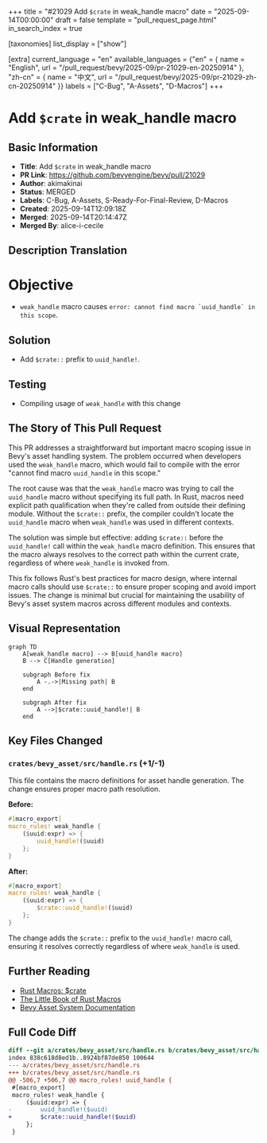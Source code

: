 +++
title = "#21029 Add `$crate` in weak_handle macro"
date = "2025-09-14T00:00:00"
draft = false
template = "pull_request_page.html"
in_search_index = true

[taxonomies]
list_display = ["show"]

[extra]
current_language = "en"
available_languages = {"en" = { name = "English", url = "/pull_request/bevy/2025-09/pr-21029-en-20250914" }, "zh-cn" = { name = "中文", url = "/pull_request/bevy/2025-09/pr-21029-zh-cn-20250914" }}
labels = ["C-Bug", "A-Assets", "D-Macros"]
+++

# Add `$crate` in weak_handle macro

## Basic Information
- **Title**: Add `$crate` in weak_handle macro
- **PR Link**: https://github.com/bevyengine/bevy/pull/21029
- **Author**: akimakinai
- **Status**: MERGED
- **Labels**: C-Bug, A-Assets, S-Ready-For-Final-Review, D-Macros
- **Created**: 2025-09-14T12:09:18Z
- **Merged**: 2025-09-14T20:14:47Z
- **Merged By**: alice-i-cecile

## Description Translation
# Objective

- `weak_handle` macro causes ``error: cannot find macro `uuid_handle` in this scope``.

## Solution

- Add `$crate::` prefix to `uuid_handle!`.

## Testing

- Compiling usage of `weak_handle` with this change

## The Story of This Pull Request

This PR addresses a straightforward but important macro scoping issue in Bevy's asset handling system. The problem occurred when developers used the `weak_handle` macro, which would fail to compile with the error "cannot find macro `uuid_handle` in this scope."

The root cause was that the `weak_handle` macro was trying to call the `uuid_handle` macro without specifying its full path. In Rust, macros need explicit path qualification when they're called from outside their defining module. Without the `$crate::` prefix, the compiler couldn't locate the `uuid_handle` macro when `weak_handle` was used in different contexts.

The solution was simple but effective: adding `$crate::` before the `uuid_handle!` call within the `weak_handle` macro definition. This ensures that the macro always resolves to the correct path within the current crate, regardless of where `weak_handle` is invoked from.

This fix follows Rust's best practices for macro design, where internal macro calls should use `$crate::` to ensure proper scoping and avoid import issues. The change is minimal but crucial for maintaining the usability of Bevy's asset system macros across different modules and contexts.

## Visual Representation

```mermaid
graph TD
    A[weak_handle macro] --> B[uuid_handle macro]
    B --> C[Handle generation]
    
    subgraph Before fix
        A -.->|Missing path| B
    end
    
    subgraph After fix
        A -->|$crate::uuid_handle!| B
    end
```

## Key Files Changed

### `crates/bevy_asset/src/handle.rs` (+1/-1)

This file contains the macro definitions for asset handle generation. The change ensures proper macro path resolution.

**Before:**
```rust
#[macro_export]
macro_rules! weak_handle {
    ($uuid:expr) => {
        uuid_handle!($uuid)
    };
}
```

**After:**
```rust
#[macro_export]
macro_rules! weak_handle {
    ($uuid:expr) => {
        $crate::uuid_handle!($uuid)
    };
}
```

The change adds the `$crate::` prefix to the `uuid_handle!` macro call, ensuring it resolves correctly regardless of where `weak_handle` is used.

## Further Reading

- [Rust Macros: $crate](https://doc.rust-lang.org/reference/macros-by-example.html#the-crate-metavariable)
- [The Little Book of Rust Macros](https://veykril.github.io/tlborm/)
- [Bevy Asset System Documentation](https://docs.rs/bevy_asset/latest/bevy_asset/)

## Full Code Diff
```diff
diff --git a/crates/bevy_asset/src/handle.rs b/crates/bevy_asset/src/handle.rs
index 838c618d8ed1b..8924bf87de850 100644
--- a/crates/bevy_asset/src/handle.rs
+++ b/crates/bevy_asset/src/handle.rs
@@ -506,7 +506,7 @@ macro_rules! uuid_handle {
 #[macro_export]
 macro_rules! weak_handle {
     ($uuid:expr) => {
-        uuid_handle!($uuid)
+        $crate::uuid_handle!($uuid)
     };
 }
 
```